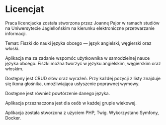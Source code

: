 # Licencjat
Praca licencjacka została stworzona przez Joannę Pajor w ramach studiów na Uniwersytecie Jagiellońskim na kierunku elektroniczne przetwarzanie informacji.

Temat: Fiszki do nauki języka obcego — język angielski, węgierski oraz włoski.

Aplikacja ma za zadanie wspomóc użytkownika w samodzielnej nauce języka obcego. Fiszki można tworzyć w języku angielskim, węgierskim oraz włoskim.

Dostępny jest CRUD słów oraz wyrażeń.
Przy każdej pozycji z listy znajduje się ikona głośnika, umożliwiająca usłyszenie poprawnej wymowy. 

Dostępne jest również powtórzenie danego języka.

Aplikacja przeznaczona jest dla osób w każdej grupie wiekowej.

Aplikacja została stworzona z użyciem PHP, Twig. Wykorzystano Symfony, Docker.
